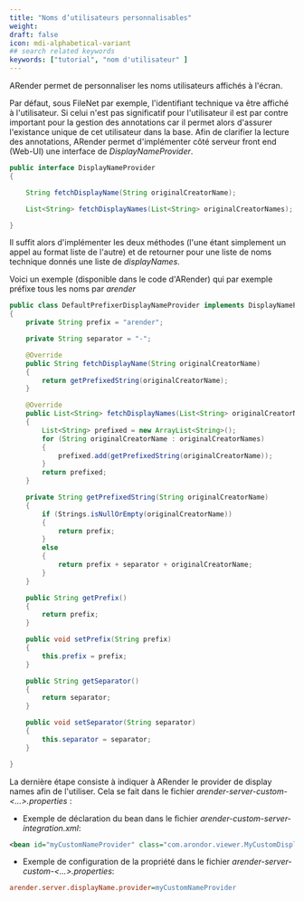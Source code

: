 ```yaml
---
title: "Noms d’utilisateurs personnalisables"
weight: 
draft: false
icon: mdi-alphabetical-variant
## search related keywords
keywords: ["tutorial", "nom d'utilisateur" ]
---
```


ARender permet de personnaliser les noms utilisateurs affichés à
l'écran.

Par défaut, sous FileNet par exemple, l'identifiant technique va être
affiché à l'utilisateur. Si celui n'est pas significatif pour
l'utilisateur il est par contre important pour la gestion des
annotations car il permet alors d'assurer l'existance unique de cet
utilisateur dans la base. Afin de clarifier la lecture des annotations,
ARender permet d'implémenter côté serveur front end (Web-UI) une interface
de *DisplayNameProvider*.

``` java
public interface DisplayNameProvider
{

    String fetchDisplayName(String originalCreatorName);

    List<String> fetchDisplayNames(List<String> originalCreatorNames);

}
```

Il suffit alors d'implémenter les deux méthodes (l'une étant simplement
un appel au format liste de l'autre) et de retourner pour une liste de
noms technique donnés une liste de *displayNames*.

Voici un exemple (disponible dans le code d'ARender) qui par exemple
préfixe tous les noms par *arender*

``` java
public class DefaultPrefixerDisplayNameProvider implements DisplayNameProvider
{
    private String prefix = "arender";

    private String separator = "-";

    @Override
    public String fetchDisplayName(String originalCreatorName)
    {
        return getPrefixedString(originalCreatorName);
    }

    @Override
    public List<String> fetchDisplayNames(List<String> originalCreatorNames)
    {
        List<String> prefixed = new ArrayList<String>();
        for (String originalCreatorName : originalCreatorNames)
        {
            prefixed.add(getPrefixedString(originalCreatorName));
        }
        return prefixed;
    }

    private String getPrefixedString(String originalCreatorName)
    {
        if (Strings.isNullOrEmpty(originalCreatorName))
        {
            return prefix;
        }
        else
        {
            return prefix + separator + originalCreatorName;
        }
    }

    public String getPrefix()
    {
        return prefix;
    }

    public void setPrefix(String prefix)
    {
        this.prefix = prefix;
    }

    public String getSeparator()
    {
        return separator;
    }

    public void setSeparator(String separator)
    {
        this.separator = separator;
    }

}
```

La dernière étape consiste à indiquer à ARender le provider de display
names afin de l'utiliser. Cela se fait dans le fichier
*arender-server-custom-<...>.properties* :

- Exemple de déclaration du bean dans le fichier
*arender-custom-server-integration.xml*:

```xml
<bean id="myCustomNameProvider" class="com.arondor.viewer.MyCustomDisplayNameProvider" />
```

- Exemple de configuration de la propriété dans le fichier
*arender-server-custom-<...\>.properties*:

```cfg
arender.server.displayName.provider=myCustomNameProvider
```
